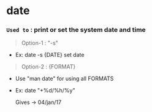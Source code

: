 # date

### `Used to` : print or set the system date and time

> Option-1 : "-s"

- Ex: date -s {DATE}
  set date

> Option-2 : {FORMAT}

- Use "man date" for using all FORMATS

* Ex: date "+%d/%h/%y"

  Gives -> 04/jan/17
